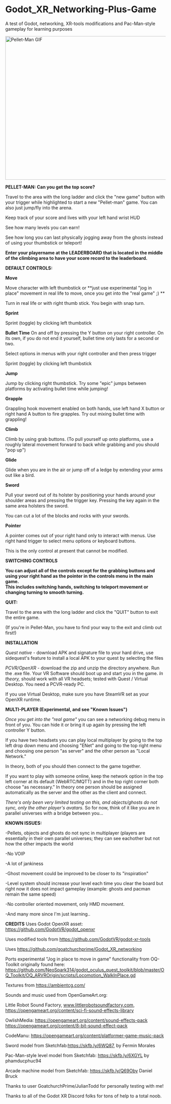 # Godot_XR_Networking-Plus-Game
 A test of Godot, networking, XR-tools modifications and Pac-Man-style gameplay for learning purposes


<img src="./pelletman_gif_reduced_size.gif" alt="Pellet-Man GIF" width="800" height="450">




**PELLET-MAN: Can you get the top score?**

Travel to the area with the long ladder and click the "new game" button with your trigger while highlighted to start a new "Pellet-man" game. You can also just jump/fly into the arena.

Keep track of your score and lives with your left hand wrist HUD

See how many levels you can earn!

See how long you can last physically jogging away from the ghosts instead of using your thumbstick or teleport!

**Enter your playername at the LEADERBOARD that is located in the middle of the climbing area to have your score record to the leaderboard.**




**DEFAULT CONTROLS:**

**Move**

Move character with left thumbstick or **just use experimental "jog in place" movement in real life to move, once you get into the "real game" ;) **

Turn in real life or with right thumb stick.  You begin with snap turn.  

**Sprint**

Sprint (toggle) by clicking left thumbstick


**Bullet Time**
On and off by pressing the Y button on your right controller.  On its own, if you do not end it yourself, bullet time only lasts for a second or two. 

Select options in menus with your right controller and then press trigger

Sprint (toggle) by clicking left thumbstick


**Jump**

Jump by clicking right thumbstick.  Try some "epic" jumps between platforms by activating bullet time while jumping!


**Grapple**

Grappling hook movement enabled on both hands, use left hand X button or right hand A button to fire grapples. Try out mixing bullet time with grappling!


**Climb**

Climb by using grab buttons.  (To pull yourself up onto platforms, use a roughly lateral movement forward to back while grabbing and you should "pop up")


**Glide**

Glide when you are in the air or jump off of a ledge by extending your arms out like a bird.


**Sword**

Pull your sword out of its holster by positioning your hands around your shoulder areas and pressing the trigger key.  Pressing the key again in the same area holsters the sword.

You can cut a lot of the blocks and rocks with your swords.

**Pointer**

A pointer comes out of your right hand only to interact with menus.  Use right hand trigger to select menu options or keyboard buttons.

This is the only control at present that cannot be modified.


**SWITCHING CONTROLS**

**You can adjust all of the controls except for the grabbing buttons and using your right hand as the pointer in the controls menu in the main game.**  
**This includes switching hands, switching to teleport movement or changing turning to smooth turning.**



**QUIT:**

Travel to the area with the long ladder and click the "QUIT" button to exit the entire game.

(If you're in Pellet-Man, you have to find your way to the exit and climb out first!)




**INSTALLATION**

*Quest native* - download APK and signature file to your hard drive, use sidequest's feature to install a local APK to your quest by selecting the files

*PCVR/OpenXR* - download the zip and unzip the directory anywhere.  Run the .exe file.  Your VR Software should boot up and start you in the game.  *In theory,* should work with all VR headsets; tested with Quest / Virtual Desktop.  You need a PCVR-ready PC.

If you use Virtual Desktop, make sure you have SteamVR set as your OpenXR runtime.



**MULTI-PLAYER (Experimental, and see "Known Issues")**

*Once you get into the "real game"* you can see a networking debug menu in front of you. You can hide it or bring it up again by pressing the left controller Y button.

If you have two headsets you can play local multiplayer by going to the top left drop down menu and choosing "ENet" and going to the top right menu and choosing one person "as server" and the other person as "Local Network."   

In theory, both of you should then connect to the game together.

If you want to play with someone online, keep the network option in the top left corner at its default (WebRTC/MQTT) and in the top right corner both choose "as necessary." In theory one person should be assigned automatically as the server and the other as the client and connect.

*There's only been very limited testing on this, and objects/ghosts do not sync, only the other player's avatars.* So for now, think of it like you are in parallel universes with a bridge between you...







**KNOWN ISSUES:**

-Pellets, objects and ghosts do not sync in multiplayer (players are essentially in their own parallel universes; they can see eachother but not how the other impacts the world

-No VOIP

-A lot of jankiness

-Ghost movement could be improved to be closer to its "inspiration"

-Level system should increase your level each time you clear the board but right now it does not impact gameplay (example: ghosts and pacman remain the same speed)

-No controller oriented movement, only HMD movement.

-And many more since I'm just learning..


**CREDITS**
Uses Godot OpenXR asset: https://github.com/GodotVR/godot_openxr

Uses modified tools from https://github.com/GodotVR/godot-xr-tools

Uses https://github.com/goatchurchprime/Godot_XR_networking

Ports experimental "Jog in place to move in game" functionality from OQ-Toolkit originally found here: https://github.com/NeoSpark314/godot_oculus_quest_toolkit/blob/master/OQ_Toolkit/OQ_ARVROrigin/scripts/Locomotion_WalkInPlace.gd

Textures from https://ambientcg.com/

Sounds and music used from OpenGameArt.org:

Little Robot Sound Factory, www.littlerobotsoundfactory.com, https://opengameart.org/content/sci-fi-sound-effects-library

OwlishMedia:
https://opengameart.org/content/sound-effects-pack
https://opengameart.org/content/8-bit-sound-effect-pack

CodeManu: https://opengameart.org/content/platformer-game-music-pack

Sword model from Sketchfab:https://skfb.ly/6WQ87, by Fermin Morales

Pac-Man-style level model from Sketchfab: https://skfb.ly/6XGYL by phamducphuc94

Arcade machine model from Sketchfab: https://skfb.ly/Q69Oby Daniel Bruck

Thanks to user GoatchurchPrime/JulianTodd for personally testing with me!

Thanks to all of the Godot XR Discord folks for tons of help to a total noob.

